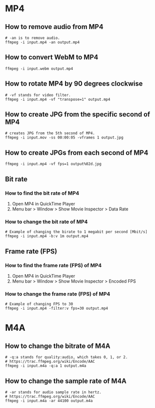 # MP4
## How to remove audio from MP4
```shell
# -an is to remove audio.
ffmpeg -i input.mp4 -an output.mp4
```

## How to convert WebM to MP4
```shell
ffmpeg -i input.webm output.mp4
```

## How to rotate MP4 by 90 degrees clockwise
```shell
# -vf stands for video filter.
ffmpeg -i input.mp4 -vf "transpose=1" output.mp4
```

## How to create JPG from the specific second of MP4
```shell
# creates JPG from the 5th second of MP4.
ffmpeg -i input.mov -ss 00:00:05 -vframes 1 output.jpg
```

## How to create JPGs from each second of MP4
```shell
ffmpeg -i input.mp4 -vf fps=1 output%02d.jpg
```

## Bit rate
### How to find the bit rate of MP4
1. Open MP4 in QuickTime Player
2. Menu bar > Window > Show Movie Inspector > Data Rate

### How to change the bit rate of MP4
```shell
# Example of changing the birate to 1 megabit per second [Mbit/s]
ffmpeg -i input.mp4 -b:v 1m output.mp4
```

## Frame rate (FPS)
### How to find the frame rate (FPS) of MP4
1. Open MP4 in QuickTime Player
2. Menu bar > Window > Show Movie Inspector > Encoded FPS

### How to change the frame rate (FPS) of MP4
```shell
# Example of changing FPS to 30
ffmpeg -i input.mp4 -filter:v fps=30 output.mp4
```

# M4A
## How to change the bitrate of M4A
```shell
# -q:a stands for quality:audio, which takes 0, 1, or 2.
# https://trac.ffmpeg.org/wiki/Encode/AAC
ffmpeg -i input.m4a -q:a 1 output.m4a
```

## How to change the sample rate of M4A
```shell
# -ar stands for audio sample rate in hertz.
# https://trac.ffmpeg.org/wiki/Encode/AAC
ffmpeg -i input.m4a -ar 44100 output.m4a
```

